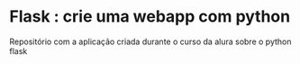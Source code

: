 # Flask : crie uma webapp com python
Repositório com a aplicação criada durante o curso da alura sobre o python flask
